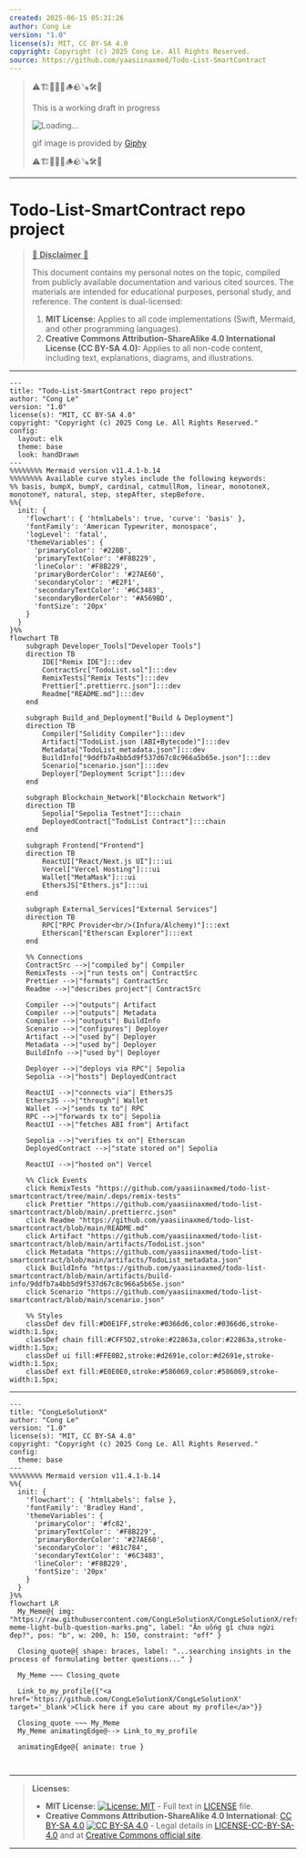 ```yaml
---
created: 2025-06-15 05:31:26
author: Cong Le
version: "1.0"
license(s): MIT, CC BY-SA 4.0
copyright: Copyright (c) 2025 Cong Le. All Rights Reserved.
source: https://github.com/yaasiinaxmed/Todo-List-SmartContract
---
```



> ⚠️🏗️🚧🦺🧱🪵🪨🪚🛠️👷
> 
> This is a working draft in progress
> 
> ![Loading...](https://media2.giphy.com/media/v1.Y2lkPTc5MGI3NjExdTRxOGhzZHh0MHc0dGhjcHd5eDQ0bDNtczV6bmU4Zm8yZHNmYzNvNSZlcD12MV9pbnRlcm5hbF9naWZfYnlfaWQmY3Q9Zw/qoHbWYjhZqSPOyU9Z7/giphy.gif)
>
> gif image is provided by [Giphy](https://giphy.com)
> 
> ⚠️🏗️🚧🦺🧱🪵🪨🪚🛠️👷


----


# Todo-List-SmartContract repo project
> <ins>📢 **Disclaimer** 🚨</ins>
>
> This document contains my personal notes on the topic,
> compiled from publicly available documentation and various cited sources.
> The materials are intended for educational purposes, personal study, and reference.
> The content is dual-licensed:
> 1. **MIT License:** Applies to all code implementations (Swift, Mermaid, and other programming languages).
> 2. **Creative Commons Attribution-ShareAlike 4.0 International License (CC BY-SA 4.0):** Applies to all non-code content, including text, explanations, diagrams, and illustrations.
---


```mermaid
---
title: "Todo-List-SmartContract repo project"
author: "Cong Le"
version: "1.0"
license(s): "MIT, CC BY-SA 4.0"
copyright: "Copyright (c) 2025 Cong Le. All Rights Reserved."
config:
  layout: elk
  theme: base
  look: handDrawn
---
%%%%%%%% Mermaid version v11.4.1-b.14
%%%%%%%% Available curve styles include the following keywords:
%% basis, bumpX, bumpY, cardinal, catmullRom, linear, monotoneX, monotoneY, natural, step, stepAfter, stepBefore.
%%{
  init: {
    'flowchart': { 'htmlLabels': true, 'curve': 'basis' },
    'fontFamily': 'American Typewriter, monospace',
    'logLevel': 'fatal',
    'themeVariables': {
      'primaryColor': '#22BB',
      'primaryTextColor': '#F8B229',
      'lineColor': '#F8B229',
      'primaryBorderColor': '#27AE60',
      'secondaryColor': '#E2F1',
      'secondaryTextColor': '#6C3483',
      'secondaryBorderColor': '#A569BD',
      'fontSize': '20px'
    }
  }
}%%
flowchart TB
    subgraph Developer_Tools["Developer Tools"]
    direction TB
        IDE["Remix IDE"]:::dev
        ContractSrc["TodoList.sol"]:::dev
        RemixTests["Remix Tests"]:::dev
        Prettier[".prettierrc.json"]:::dev
        Readme["README.md"]:::dev
    end

    subgraph Build_and_Deployment["Build & Deployment"]
    direction TB
        Compiler["Solidity Compiler"]:::dev
        Artifact["TodoList.json (ABI+Bytecode)"]:::dev
        Metadata["TodoList_metadata.json"]:::dev
        BuildInfo["9ddfb7a4bb5d9f537d67c8c966a5b65e.json"]:::dev
        Scenario["scenario.json"]:::dev
        Deployer["Deployment Script"]:::dev
    end

    subgraph Blockchain_Network["Blockchain Network"]
    direction TB
        Sepolia["Sepolia Testnet"]:::chain
        DeployedContract["TodoList Contract"]:::chain
    end

    subgraph Frontend["Frontend"]
    direction TB
        ReactUI["React/Next.js UI"]:::ui
        Vercel["Vercel Hosting"]:::ui
        Wallet["MetaMask"]:::ui
        EthersJS["Ethers.js"]:::ui
    end

    subgraph External_Services["External Services"]
    direction TB
        RPC["RPC Provider<br/>(Infura/Alchemy)"]:::ext
        Etherscan["Etherscan Explorer"]:::ext
    end

    %% Connections
    ContractSrc -->|"compiled by"| Compiler
    RemixTests -->|"run tests on"| ContractSrc
    Prettier -->|"formats"| ContractSrc
    Readme -->|"describes project"| ContractSrc

    Compiler -->|"outputs"| Artifact
    Compiler -->|"outputs"| Metadata
    Compiler -->|"outputs"| BuildInfo
    Scenario -->|"configures"| Deployer
    Artifact -->|"used by"| Deployer
    Metadata -->|"used by"| Deployer
    BuildInfo -->|"used by"| Deployer

    Deployer -->|"deploys via RPC"| Sepolia
    Sepolia -->|"hosts"| DeployedContract

    ReactUI -->|"connects via"| EthersJS
    EthersJS -->|"through"| Wallet
    Wallet -->|"sends tx to"| RPC
    RPC -->|"forwards tx to"| Sepolia
    ReactUI -->|"fetches ABI from"| Artifact

    Sepolia -->|"verifies tx on"| Etherscan
    DeployedContract -->|"state stored on"| Sepolia

    ReactUI -->|"hosted on"| Vercel

    %% Click Events
    click RemixTests "https://github.com/yaasiinaxmed/todo-list-smartcontract/tree/main/.deps/remix-tests"
    click Prettier "https://github.com/yaasiinaxmed/todo-list-smartcontract/blob/main/.prettierrc.json"
    click Readme "https://github.com/yaasiinaxmed/todo-list-smartcontract/blob/main/README.md"
    click Artifact "https://github.com/yaasiinaxmed/todo-list-smartcontract/blob/main/artifacts/TodoList.json"
    click Metadata "https://github.com/yaasiinaxmed/todo-list-smartcontract/blob/main/artifacts/TodoList_metadata.json"
    click BuildInfo "https://github.com/yaasiinaxmed/todo-list-smartcontract/blob/main/artifacts/build-info/9ddfb7a4bb5d9f537d67c8c966a5b65e.json"
    click Scenario "https://github.com/yaasiinaxmed/todo-list-smartcontract/blob/main/scenario.json"

    %% Styles
    classDef dev fill:#D0E1FF,stroke:#0366d6,color:#0366d6,stroke-width:1.5px;
    classDef chain fill:#CFF5D2,stroke:#22863a,color:#22863a,stroke-width:1.5px;
    classDef ui fill:#FFE0B2,stroke:#d2691e,color:#d2691e,stroke-width:1.5px;
    classDef ext fill:#E0E0E0,stroke:#586069,color:#586069,stroke-width:1.5px;

```

----

<!-- 
```mermaid
%% Current Mermaid version
info
```  -->


```mermaid
---
title: "CongLeSolutionX"
author: "Cong Le"
version: "1.0"
license(s): "MIT, CC BY-SA 4.0"
copyright: "Copyright (c) 2025 Cong Le. All Rights Reserved."
config:
  theme: base
---
%%%%%%%% Mermaid version v11.4.1-b.14
%%{
  init: {
    'flowchart': { 'htmlLabels': false },
    'fontFamily': 'Bradley Hand',
    'themeVariables': {
      'primaryColor': '#fc82',
      'primaryTextColor': '#F8B229',
      'primaryBorderColor': '#27AE60',
      'secondaryColor': '#81c784',
      'secondaryTextColor': '#6C3483',
      'lineColor': '#F8B229',
      'fontSize': '20px'
    }
  }
}%%
flowchart LR
  My_Meme@{ img: "https://raw.githubusercontent.com/CongLeSolutionX/CongLeSolutionX/refs/heads/main/assets/images/My-meme-light-bulb-question-marks.png", label: "Ăn uống gì chưa ngừi đẹp?", pos: "b", w: 200, h: 150, constraint: "off" }

  Closing_quote@{ shape: braces, label: "...searching insights in the process of formulating better questions..." }
    
  My_Meme ~~~ Closing_quote
    
  Link_to_my_profile{{"<a href='https://github.com/CongLeSolutionX/CongLeSolutionX' target='_blank'>Click here if you care about my profile</a>"}}

  Closing_quote ~~~ My_Meme
  My_Meme animatingEdge@--> Link_to_my_profile
  
  animatingEdge@{ animate: true }



```

---
>**Licenses:**
>
>- **MIT License:**  [![License: MIT](https://img.shields.io/badge/License-MIT-yellow.svg)](LICENSE) - Full text in [LICENSE](LICENSE) file.
>- **Creative Commons Attribution-ShareAlike 4.0 International**: [CC BY-SA 4.0](https://creativecommons.org/licenses/by-sa/4.0/) [![CC BY-SA 4.0](https://licensebuttons.net/l/by-sa/4.0/88x31.png)](https://creativecommons.org/licenses/by-sa/4.0/) - Legal details in [LICENSE-CC-BY-SA-4.0](THE_PAST/LICENSE-CC-BY-SA-4.0) and at [Creative Commons official site](https://creativecommons.org/licenses/by-sa/4.0/).
>
---
